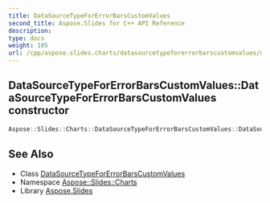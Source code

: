 ```yaml
---
title: DataSourceTypeForErrorBarsCustomValues
second_title: Aspose.Slides for C++ API Reference
description: 
type: docs
weight: 105
url: /cpp/aspose.slides.charts/datasourcetypeforerrorbarscustomvalues/datasourcetypeforerrorbarscustomvalues/
---
```

## DataSourceTypeForErrorBarsCustomValues::DataSourceTypeForErrorBarsCustomValues constructor




```cpp
Aspose::Slides::Charts::DataSourceTypeForErrorBarsCustomValues::DataSourceTypeForErrorBarsCustomValues()
```

## See Also

* Class [DataSourceTypeForErrorBarsCustomValues](../)
* Namespace [Aspose::Slides::Charts](../../)
* Library [Aspose.Slides](../../../)
